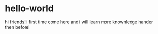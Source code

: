 # hello-world
hi friends!
i first time come here and i will learn more knownledge hander then before!
